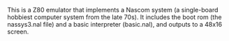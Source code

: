 This is a Z80 emulator that implements a Nascom system (a single-board hobbiest computer system from the late 70s).
It includes the boot rom (the nassys3.nal file) and a basic interpreter (basic.nal), and outputs to a 48x16 screen.
